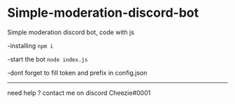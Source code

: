 # Simple-moderation-discord-bot
Simple moderation discord bot, code with js

-installing `npm i`

-start the bot `node index.js`

-dont forget to fill token and prefix in config.json


_______________________________________________________
need help ? contact me on discord Cheezie#0001
